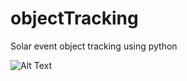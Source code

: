# objectTracking

Solar event object tracking using python

![Alt Text](https://github.com/nikhilgupta9/objectTracking/blob/main/objectTracking_GIF.gif)
